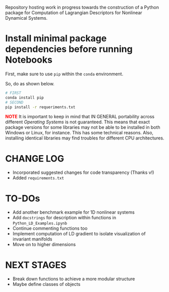 Repository hosting work in progress towards the construction of a Python package for Computation of Lagrangian Descriptors for Nonlinear Dynamical Systems.


# Install minimal package dependencies before running Notebooks


First, make sure to use `pip` within the `conda` environment.

So, do as shown below.


```bash
# FIRST
conda install pip
# SECOND
pip install -r requeriments.txt
```


<span style='color:red'><b>NOTE</b></span> It is important to keep in mind that IN GENERAL portability across different _Operating Systems_ is not guaranteed. This means that exact package versions for some libraries may not be able to be installed in both Windows or Linux, for instance. This has some technical reasons. Also, installing identical libraries may find troubles for different CPU architectures. 


# CHANGE LOG

* Incorporated suggested changes for code transparency (Thanks v!) 
* Added `requirements.txt`


# TO-DOs

* Add another benchmark example for 1D nonlinear systems
* Add `docstrings` for description within functions in `Python_LD_Examples.ipynb`
* Continue commenting functions too
* Implement computation of LD gradient to isolate visualization of invariant manifolds
* Move on to higher dimensions

# NEXT STAGES
* Break down functions to achieve a more modular structure
* Maybe define classes of objects
